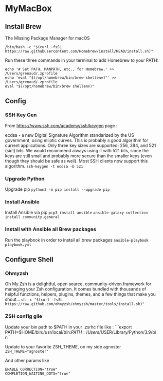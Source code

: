 
# MyMacBox


## Install Brew

The Missing Package Manager for macOS
```
/bin/bash -c "$(curl -fsSL https://raw.githubusercontent.com/Homebrew/install/HEAD/install.sh)"
```

Run these three commands in your terminal to add Homebrew to your PATH:
```
echo '# Set PATH, MANPATH, etc., for Homebrew.' >> /Users/grenaud/.zprofile
echo 'eval "$(/opt/homebrew/bin/brew shellenv)"' >> /Users/grenaud/.zprofile
eval "$(/opt/homebrew/bin/brew shellenv)"
```


## Config
### SSH Key Gen

From https://www.ssh.com/academy/ssh/keygen page : 

ecdsa - a new Digital Signature Algorithm standarized by the US government, using elliptic curves. This is probably a good algorithm for current applications. Only three key sizes are supported: 256, 384, and 521 (sic!) bits. We would recommend always using it with 521 bits, since the keys are still small and probably more secure than the smaller keys (even though they should be safe as well). Most SSH clients now support this algorithm.
```ssh-keygen -t ecdsa -b 521```


### Upgrade Python

Upgrade pip
```python3 -m pip install --upgrade pip```

### Install Ansible

Install Ansible via pip
```pip3 install ansible```
```ansible-galaxy collection install community.general```

### Install with Ansible all Brew packages
Run the playbook in order to install all brew packages
```ansible-playbook playbook.yml```


## Configure Shell

### Ohmyzsh
Oh My Zsh is a delightful, open source, community-driven framework for managing your Zsh configuration. It comes bundled with thousands of helpful functions, helpers, plugins, themes, and a few things that make you shout...
```sh -c "$(curl -fsSL https://raw.github.com/ohmyzsh/ohmyzsh/master/tools/install.sh)"```

### ZSH config gile
Update your bin path to $PATH in your .zsrhc file like : 
```export PATH=$HOME/bin:/usr/local/bin:$PATH:/Users/$USER/Library/Python/3.9/bin```

Update to your favorite ZSH_THEME, on my side agnoster
```ZSH_THEME="agnoster"```

And other params like 
```
ENABLE_CORRECTION="true"
COMPLETION_WAITING_DOTS="true"
````

